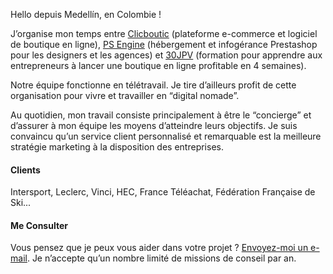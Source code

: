 Hello depuis Medellín, en Colombie ! 

J’organise mon temps entre [Clicboutic](http://clicboutic.com/) (plateforme e-commerce et logiciel de boutique en ligne), [PS Engine](http://clicboutic.com/psengine/) (hébergement et infogérance Prestashop pour les designers et les agences) et [30JPV]() (formation pour apprendre aux entrepreneurs à lancer une boutique en ligne profitable en 4 semaines).

Notre équipe fonctionne en télétravail. Je tire d’ailleurs profit de cette organisation pour vivre et travailler en “digital nomade”.

Au quotidien, mon travail consiste principalement à être le “concierge” et d’assurer à mon équipe les moyens d’atteindre leurs objectifs. Je suis convaincu qu’un service client personnalisé et remarquable est la meilleure stratégie marketing à la disposition des entreprises.

#### Clients
Intersport, Leclerc, Vinci, HEC, France Téléachat, Fédération Française de Ski...

#### Me Consulter
Vous pensez que je peux vous aider dans votre projet ? [Envoyez-moi un e-mail](tarik.peudon@clicboutic.com). Je n’accepte qu’un nombre limité de missions de conseil par an.
